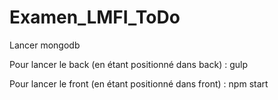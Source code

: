 # Examen_LMFI_ToDo

Lancer mongodb

Pour lancer le back (en étant positionné dans back) : gulp

Pour lancer le front (en étant positionné dans front) : npm start

